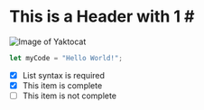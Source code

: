 # This is a Header with 1 \#
![Image of Yaktocat](https://octodex.github.com/images/yaktocat.png)
``` javascript
let myCode = "Hello World!";
```

- [x] List syntax is required
- [x] This item is complete
- [ ] This item is not complete
